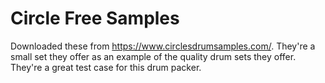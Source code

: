 # Circle Free Samples
Downloaded these from https://www.circlesdrumsamples.com/. They're a small set they offer as an example of the quality drum sets they offer. They're a great test case for this drum packer.
